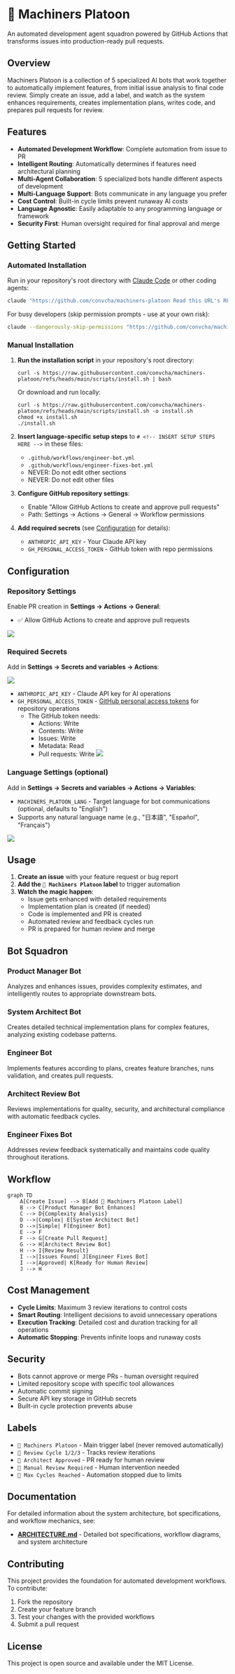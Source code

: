# 🤖 Machiners Platoon

An automated development agent squadron powered by GitHub Actions that transforms issues into production-ready pull requests.

## Overview

Machiners Platoon is a collection of 5 specialized AI bots that work together to automatically implement features, from initial issue analysis to final code review. Simply create an issue, add a label, and watch as the system enhances requirements, creates implementation plans, writes code, and prepares pull requests for review.

## Features

- **Automated Development Workflow**: Complete automation from issue to PR
- **Intelligent Routing**: Automatically determines if features need architectural planning
- **Multi-Agent Collaboration**: 5 specialized bots handle different aspects of development
- **Multi-Language Support**: Bots communicate in any language you prefer
- **Cost Control**: Built-in cycle limits prevent runaway AI costs
- **Language Agnostic**: Easily adaptable to any programming language or framework
- **Security First**: Human oversight required for final approval and merge

## Getting Started

### Automated Installation

Run in your repository's root directory with [Claude Code](https://docs.anthropic.com/en/docs/claude-code/overview) or other coding agents:

```bash
claude "https://github.com/convcha/machiners-platoon Read this URL's README and install these GitHub Actions into my project."
```

For busy developers (skip permission prompts - use at your own risk):
```bash
claude --dangerously-skip-permissions "https://github.com/convcha/machiners-platoon Read this URL's README and install these GitHub Actions into my project."
```

### Manual Installation

1. **Run the installation script** in your repository's root directory:
   ```shell
   curl -s https://raw.githubusercontent.com/convcha/machiners-platoon/refs/heads/main/scripts/install.sh | bash
   ```

   Or download and run locally:
   ```shell
   curl -s https://raw.githubusercontent.com/convcha/machiners-platoon/refs/heads/main/scripts/install.sh -o install.sh
   chmod +x install.sh
   ./install.sh
   ```

2. **Insert language-specific setup steps** to `# <!-- INSERT SETUP STEPS HERE -->` in these files:
   - `.github/workflows/engineer-bot.yml`
   - `.github/workflows/engineer-fixes-bot.yml`
   - NEVER: Do not edit other sections
   - NEVER: Do not edit other files

3. **Configure GitHub repository settings**:
   - Enable "Allow GitHub Actions to create and approve pull requests"
   - Path: Settings → Actions → General → Workflow permissions

4. **Add required secrets** (see [Configuration](#configuration) for details):
   - `ANTHROPIC_API_KEY` - Your Claude API key
   - `GH_PERSONAL_ACCESS_TOKEN` - GitHub token with repo permissions

## Configuration

### Repository Settings

Enable PR creation in **Settings → Actions → General**:
- ✅ Allow GitHub Actions to create and approve pull requests

![](./docs/images/pr-permission.png)

### Required Secrets

Add in **Settings → Secrets and variables → Actions**:

![](./docs/images/repository-secrets.png)

- `ANTHROPIC_API_KEY` - Claude API key for AI operations
- `GH_PERSONAL_ACCESS_TOKEN` - [GitHub personal access tokens](https://docs.github.com/en/authentication/keeping-your-account-and-data-secure/managing-your-personal-access-tokens) for repository operations
  - The GitHub token needs:
    - Actions: Write
    - Contents: Write
    - Issues: Write
    - Metadata: Read
    - Pull requests: Write
  ![](./docs/images/personal-access-tokens.png)

### Language Settings (optional)

Add in **Settings → Secrets and variables → Actions → Variables**:
- `MACHINERS_PLATOON_LANG` - Target language for bot communications (optional, defaults to "English")
- Supports any natural language name (e.g., "日本語", "Español", "Français")

![](./docs/images/lang.png)

## Usage

1. **Create an issue** with your feature request or bug report
2. **Add the `🤖 Machiners Platoon` label** to trigger automation
3. **Watch the magic happen**:
   - Issue gets enhanced with detailed requirements
   - Implementation plan is created (if needed)
   - Code is implemented and PR is created
   - Automated review and feedback cycles run
   - PR is prepared for human review and merge

## Bot Squadron

### Product Manager Bot
Analyzes and enhances issues, provides complexity estimates, and intelligently routes to appropriate downstream bots.

### System Architect Bot
Creates detailed technical implementation plans for complex features, analyzing existing codebase patterns.

### Engineer Bot
Implements features according to plans, creates feature branches, runs validation, and creates pull requests.

### Architect Review Bot
Reviews implementations for quality, security, and architectural compliance with automatic feedback cycles.

### Engineer Fixes Bot
Addresses review feedback systematically and maintains code quality throughout iterations.

## Workflow

```mermaid
graph TD
    A[Create Issue] --> B[Add 🤖 Machiners Platoon Label]
    B --> C[Product Manager Bot Enhances]
    C --> D{Complexity Analysis}
    D -->|Complex| E[System Architect Bot]
    D -->|Simple| F[Engineer Bot]
    E --> F
    F --> G[Create Pull Request]
    G --> H[Architect Review Bot]
    H --> I{Review Result}
    I -->|Issues Found| J[Engineer Fixes Bot]
    I -->|Approved| K[Ready for Human Review]
    J --> H
```

## Cost Management

- **Cycle Limits**: Maximum 3 review iterations to control costs
- **Smart Routing**: Intelligent decisions to avoid unnecessary operations
- **Execution Tracking**: Detailed cost and duration tracking for all operations
- **Automatic Stopping**: Prevents infinite loops and runaway costs

## Security

- Bots cannot approve or merge PRs - human oversight required
- Limited repository scope with specific tool allowances
- Automatic commit signing
- Secure API key storage in GitHub secrets
- Built-in cycle protection prevents abuse

## Labels

- `🤖 Machiners Platoon` - Main trigger label (never removed automatically)
- `🤖 Review Cycle 1/2/3` - Tracks review iterations
- `🤖 Architect Approved` - PR ready for human review
- `🚨 Manual Review Required` - Human intervention needed
- `🤖 Max Cycles Reached` - Automation stopped due to limits

## Documentation

For detailed information about the system architecture, bot specifications, and workflow mechanics, see:

- [**ARCHITECTURE.md**](./ARCHITECTURE.md) - Detailed bot specifications, workflow diagrams, and system architecture

## Contributing

This project provides the foundation for automated development workflows. To contribute:

1. Fork the repository
2. Create your feature branch
3. Test your changes with the provided workflows
4. Submit a pull request

## License

This project is open source and available under the MIT License.
